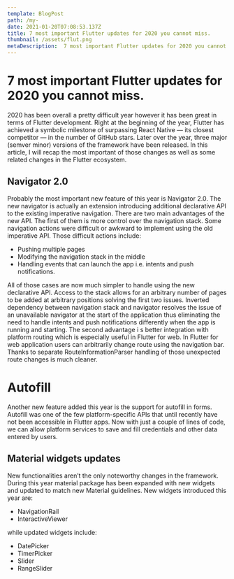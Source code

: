 ```yaml
---
template: BlogPost
path: /my-
date: 2021-01-20T07:08:53.137Z
title: 7 most important Flutter updates for 2020 you cannot miss.
thumbnail: /assets/flut.png
metaDescription:  7 most important Flutter updates for 2020 you cannot miss.
---
```


#  7 most important Flutter updates for 2020 you cannot miss.

2020 has been overall a pretty difficult year however it has been great in terms of Flutter development. Right at the beginning of the year, Flutter has achieved a symbolic milestone of surpassing React Native — its closest competitor — in the number of GitHub stars. Later over the year, three major (semver minor) versions of the framework have been released. In this article, I will recap the most important of those changes as well as some related changes in the Flutter ecosystem.

## Navigator 2.0

Probably the most important new feature of this year is Navigator 2.0. The new navigator is actually an extension introducing additional declarative API to the existing imperative navigation. There are two main advantages of the new API. The first of them is more control over the navigation stack.
Some navigation actions were difficult or awkward to implement using the old imperative API. Those difficult actions include:

* Pushing multiple pages
* Modifying the navigation stack in the middle
* Handling events that can launch the app i.e. intents and push notifications.

All of those cases are now much simpler to handle using the new declarative API. Access to the stack allows for an arbitrary number of pages to be added at arbitrary positions solving the first two issues. Inverted dependency between navigation stack and navigator resolves the issue of an unavailable navigator at the start of the application thus eliminating the need to handle intents and push notifications differently when the app is running and starting.
The second advantage i
s better integration with platform routing which is especially useful in Flutter for web. In Flutter for web application users can arbitrarily change route using the navigation bar. Thanks to separate RouteInformationParser handling of those unexpected route changes is much cleaner.

# Autofill

Another new feature added this year is the support for autofill in forms. Autofill was one of the few platform-specific APIs that until recently have not been accessible in Flutter apps. Now with just a couple of lines of code, we can allow platform services to save and fill credentials and other data entered by users.

## Material widgets updates

New functionalities aren’t the only noteworthy changes in the framework. During this year material package has been expanded with new widgets and updated to match new Material guidelines. New widgets introduced this year are:

* NavigationRail
* InteractiveViewer

while updated widgets include:

* DatePicker
* TimerPicker
* Slider
* RangeSlider